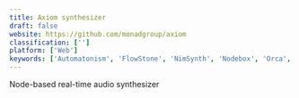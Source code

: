 ```yaml
---
title: Axiom synthesizer
draft: false 
website: https://github.com/monadgroup/axiom
classification: ['']
platform: ['Web']
keywords: ['Automatonism', 'FlowStone', 'NimSynth', 'Nodebox', 'Orca', 'Overtone', 'Processing', 'Pure Data', 'Reaktor', 'Renoise', 'Softube Modular', 'SunVox', 'SuperCollider', 'SynthEdit', 'TouchDesigner', 'Tracktion', 'VCV Rack', 'Voltage Modular', 'Vuo', 'Vvvv', 'Zupiter']
---
```

Node-based real-time audio synthesizer